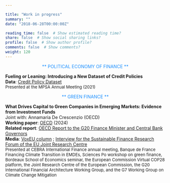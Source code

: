```yaml
---

title: "Work in progress"
summary: ""
date: "2018-06-28T00:00:00Z"

reading_time: false  # Show estimated reading time?
share: false  # Show social sharing links?
profile: false  # Show author profile?
comments: false  # Show comments?
weight: 120
---
```

  
<p align="center"><span style=color:DodgerBlue>** POLITICAL ECONOMY OF FINANCE **</span></p>
  
**Fueling or Leaning: Introducing a New Dataset of Credit Policies**  
**Data**: [Credit Policy Dataset](https://github.com/aczf099/academic-kickstart3/blob/c42f497d79d0d9955e8debcaae920433d84e00f8/content/home/Credit_pol_panel_public.xlsx)  
<font size="2">   Presented at the MPSA Annual Meeting (2021) </font>   
  
<p align="center"><span style=color:DodgerBlue>** GREEN FINANCE **</span></p>

**What Drives Capital to Green Companies in Emerging Markets: Evidence from Investment Funds**  
Joint with: Annamaria De Crescenzio (OECD)  
**Working paper**: [OECD](https://www.oecd.org/en/publications/what-drives-capital-to-green-companies-in-emerging-markets_5f532f4d-en.html) (2024)  
**Related report**: [OECD Report to the G20 Finance Minister and Central Bank Governors](https://www.oecd.org/investment/investment-policy/towards-orderly-green-transition.pdf)  
**Media**: [VoxEU column](https://cepr.org/voxeu/columns/drivers-investment-funds-allocation-green-companies)  ; [Interview for the Sustainable Finance Research Forum of the EU Joint Research Centre](https://webcast.ec.europa.eu/sfrf-interview-series-ade-crescenzio-elepers)  
<font size="2"> Presented at CEBRA International Finance annual meeting, Banque de France Financing Climate Transition in EMDEs, Sciences Po workshop on green finance, Bordeaux School of Economics seminar, the European Commission Virtual COP28 platform, the Joint Research Centre of the European Commission, the G20 International Financial Architecture Working Group, and the G7 Working Group on Climate Change Mitigation </font>  
